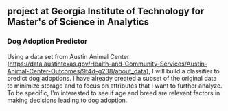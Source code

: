 ## project at Georgia Institute of Technology for Master's of Science in Analytics  

### Dog Adoption Predictor
Using a data set from Austin Animal Center (https://data.austintexas.gov/Health-and-Community-Services/Austin-Animal-Center-Outcomes/9t4d-g238/about_data), I will build a classifier to predict dog adoptions. I have already created a subset of the original data to minimize storage and to focus on attributes that I want to further analyze. To be specific, I'm interested to see if age and breed are relevant factors in making decisions leading to dog adoption.
